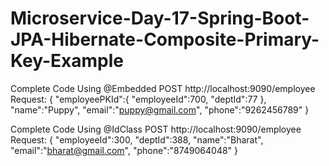 # Microservice-Day-17-Spring-Boot-JPA-Hibernate-Composite-Primary-Key-Example

Complete Code Using @Embedded
POST   http://localhost:9090/employee
Request:
{
  "employeePKId":{
      "employeeId":700,
      "deptId":77
  },
  "name":"Puppy",
  "email":"puppy@gmail.com",
  "phone":"9262456789"
}


Complete Code Using @IdClass
POST   http://localhost:9090/employee
Request:
{
  "employeeId":300,
  "deptId":388,
  "name":"Bharat",
  "email":"bharat@gmail.com",
  "phone":"8749064048"
}
